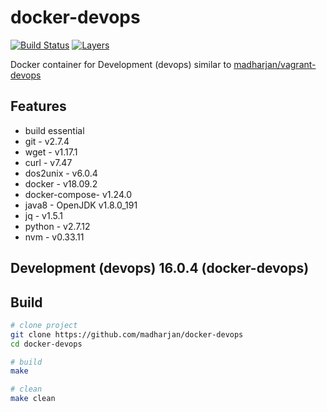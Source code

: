 # docker-devops

[![Build Status](https://travis-ci.com/madharjan/docker-devops.svg?branch=master)](https://travis-ci.com/madharjan/docker-devops)
[![Layers](https://images.microbadger.com/badges/image/madharjan/docker-devops.svg)](http://microbadger.com/images/madharjan/docker-devops)

Docker container for Development (devops) similar to [madharjan/vagrant-devops](https://github.com/madharjan/vagrant-devops/)

## Features

* build essential
* git - v2.7.4
* wget - v1.17.1
* curl - v7.47
* dos2unix - v6.0.4
* docker - v18.09.2
* docker-compose- v1.24.0
* java8 - OpenJDK v1.8.0_191
* jq - v1.5.1
* python - v2.7.12
* nvm - v0.33.11

## Development (devops) 16.0.4 (docker-devops)

## Build

```bash
# clone project
git clone https://github.com/madharjan/docker-devops
cd docker-devops

# build
make

# clean
make clean
```
